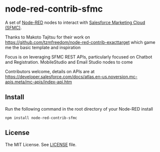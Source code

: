 # node-red-contrib-sfmc

A set of [Node-RED](http://www.nodered.org) nodes to interact with [Salesforce Marketing Cloud (SFMC)](https://www.salesforce.com/products/marketing-cloud/overview/). 

Thanks to Makoto Tajitsu for their work on https://github.com/tzmfreedom/node-red-contrib-exacttarget which game me the basic template and inspiration

Focus is on leveraging SFMC REST APIs, particularly focused on Chatbot and Registration. MobileStudio and Email Studio nodes to come

Contributors welcome, details on APIs are at https://developer.salesforce.com/docs/atlas.en-us.noversion.mc-apis.meta/mc-apis/index-api.htm

## Install

Run the following command in the root directory of your Node-RED install

```
npm install node-red-contrib-sfmc
```

## License

The MIT License. See [LICENSE](https://github.com/tzmfreedom/node-red-contrib-sfmc/blob/master/LICENSE.txt) file.